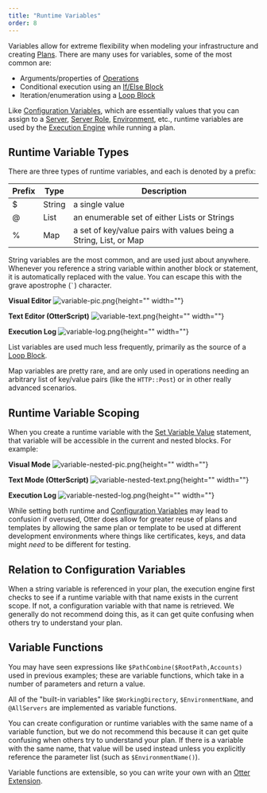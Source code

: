 ```yaml
---
title: "Runtime Variables"
order: 8
---
```


Variables allow for extreme flexibility when modeling your infrastructure and creating [Plans](/docs/otter/scripting-in-otter/otter-otterscript-and-operations). There are many uses for variables, some of the most common are:

- Arguments/properties of [Operations](/docs/executionengine/overview/executionengine-components-operations-functions)
- Conditional execution using an [If/Else Block](/docs/executionengine/overview/statements-and-blocks/otter-execution-engine-statements-and-blocks-if-else)
- Iteration/enumeration using a [Loop Block](/docs/executionengine/overview/statements-and-blocks/otter-execution-engine-statements-and-blocks-loop)

Like [Configuration Variables](/docs/otter/scripting-in-otter/otter-configuration-variables), which are essentially values that you can assign to a [Server](/docs/otter/connecting-to-your-servers-with-otter/otter-servers-in-otter), [Server Role](/docs/otter/connecting-to-your-servers-with-otter/otter-modeling-infrastructure-server-roles), [Environment](/docs/otter/connecting-to-your-servers-with-otter/otter-modeling-infrastructure-environments), etc., runtime variables are used by the [Execution Engine](/docs/otter/scripting-in-otter/otter-otterscript-and-operations) while running a plan.

## Runtime Variable Types
There are three types of runtime variables, and each is denoted by a prefix:

Prefix | Type   | Description
-------|--------|----------
$      | String | a single value
@      | List   | an enumerable set of either Lists or Strings
%      | Map    | a set of key/value pairs with values being a String, List, or Map

String variables are the most common, and are used just about anywhere. Whenever you reference a string variable within another block or statement, it is automatically replaced with the value. You can escape this with the grave apostrophe (`` ` ``) character.

**Visual Editor**
![variable-pic.png](/resources/docs/variable-pic%282%29.png){height="" width=""}

**Text Editor (OtterScript)**
![variable-text.png](/resources/docs/variable-text%281%29.png){height="" width=""}

 **Execution Log**
![variable-log.png](/resources/docs/variable-log%281%29.png){height="" width=""}

List variables are used much less frequently, primarily as the source of a [Loop Block](/docs/executionengine/overview/statements-and-blocks/otter-execution-engine-statements-and-blocks-loop).

Map variables are pretty rare, and are only used in operations needing an arbitrary list of key/value pairs (like the `HTTP::Post`) or in other really advanced scenarios.

## Runtime Variable Scoping

When you create a runtime variable with the [Set Variable Value](/docs/executionengine/overview/statements-and-blocks/otter-execution-engine-statements-and-blocks-other-statements#set-variable) statement, that variable will be accessible in the current and nested blocks. For example:

**Visual Mode**
![variable-nested-pic.png](/resources/docs/variable-nested-pic.png){height="" width=""}

**Text Mode (OtterScript)**
![variable-nested-text.png](/resources/docs/variable-nested-text%281%29.png){height="" width=""}

**Execution Log**
![variable-nested-log.png](/resources/docs/variable-nested-log%281%29.png){height="" width=""}

While setting both runtime and [Configuration Variables](/docs/otter/scripting-in-otter/otter-configuration-variables) may lead to confusion if overused, Otter does allow for greater reuse of plans and templates by allowing the same plan or template to be used at different development environments where things like certificates, keys, and data might *need* to be different for testing.

## Relation to Configuration Variables

When a string variable is referenced in your plan, the execution engine first checks to see if a runtime variable with that name exists in the current scope. If not, a configuration variable with that name is retrieved. We generally do not recommend doing this, as it can get quite confusing when others try to understand your plan.

## Variable Functions 

You may have seen expressions like `$PathCombine($RootPath,Accounts)` used in previous examples; these are variable functions, which take in a number of parameters and return a value.

All of the "built-in variables" like `$WorkingDirectory`, `$EnvironmentName`, and `@AllServers` are implemented as variable functions.

You can create configuration or runtime variables with the same name of a variable function, but we do not recommend this because it can get quite confusing when others try to understand your plan. If there is a variable with the same name, that value will be used instead unless you explicitly reference the parameter list (such as `$EnvironmentName()`).

Variable functions are extensible, so you can write your own with an [Otter Extension](/docs/otter/administration-maintenance/otter-administration-extensions).